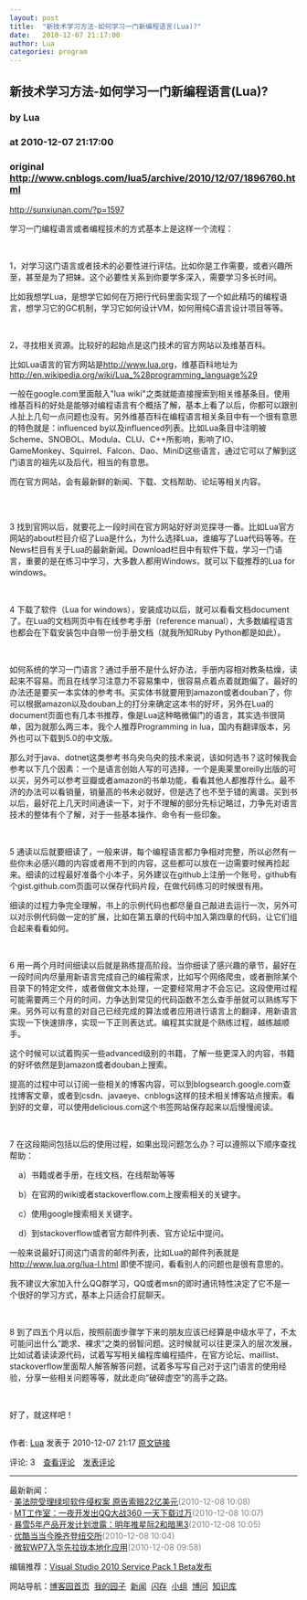 ```yaml
---
layout: post
title:  "新技术学习方法-如何学习一门新编程语言(Lua)?"
date:   2010-12-07 21:17:00
author: Lua
categories: program
---
```


## 新技术学习方法-如何学习一门新编程语言(Lua)?
### by Lua
### at 2010-12-07 21:17:00
### original <http://www.cnblogs.com/lua5/archive/2010/12/07/1896760.html>

<p><p><a href="http://sunxiunan.com/?p=1597">http://sunxiunan.com/?p=1597</a></p>
<p>学习一门编程语言或者编程技术的方式基本上是这样一个流程：</p>
<p> </p>
<p>1，对学习这门语言或者技术的必要性进行评估。比如你是工作需要，或者兴趣所至，甚至是为了把妹。这个必要性关系到你要学多深入，需要学习多长时间。</p>
<p>比如我想学Lua，是想学它如何在万把行代码里面实现了一个如此精巧的编程语言，想学习它的GC机制，学习它如何设计VM，如何用纯C语言设计项目等等。</p>
<p> </p>
<p>2，寻找相关资源。比较好的起始点是这门技术的官方网站以及维基百科。</p>
<p>比如Lua语言的官方网站是<a href="http://www.lua.org/">http://www.lua.org</a>，维基百科地址为<a title="http://en.wikipedia.org/wiki/Lua_%28programming_language%29" href="http://en.wikipedia.org/wiki/Lua_%28programming_language%29">http://en.wikipedia.org/wiki/Lua_%28programming_language%29</a></p>
<p>一般在google.com里面敲入"lua wiki"之类就能直接搜索到相关维基条目。使用维基百科的好处是能够对编程语言有个概括了解，基本上看了以后，你都可以跟别人扯上几句一点问题也没有。另外维基百科在编程语言相关条目中有一个很有意思的特色就是：influenced by以及influenced列表。比如Lua条目中注明被Scheme、SNOBOL、Modula、CLU、C++所影响，影响了IO、GameMonkey、Squirrel、Falcon、Dao、MiniD这些语言，通过它可以了解到这门语言的祖先以及后代，相当的有意思。</p>
<p>而在官方网站，会有最新鲜的新闻、下载、文档帮助、论坛等相关内容。</p>
<p><img src="http://pic002.cnblogs.com/images/2010/82583/2010120509052190.png" alt=""></p>
<p> </p>
<p>3 找到官网以后，就要花上一段时间在官方网站好好浏览探寻一番。比如Lua官方网站的about栏目介绍了Lua是什么，为什么选择Lua，谁编写了Lua代码等等。在News栏目有关于Lua的最新新闻。Download栏目中有软件下载，学习一门语言，重要的是在练习中学习，大多数人都用Windows，就可以下载推荐的Lua for windows。</p>
<p> </p>
<p>4 下载了软件（Lua for windows），安装成功以后，就可以看看文档document了。在Lua的文档网页中有在线参考手册（reference manual），大多数编程语言也都会在下载安装包中自带一份手册文档（就我所知Ruby Python都是如此）。</p>
<p> </p>
<p>如何系统的学习一门语言？通过手册不是什么好办法，手册内容相对教条枯燥，读起来不容易。而且在线学习注意力不容易集中，很容易点着点着就跑偏了。最好的办法还是要买一本实体的参考书。买实体书就要用到amazon或者douban了，你可以根据amazon以及douban上的打分来确定这本书的好坏，另外在Lua的document页面也有几本书推荐，像是Lua这种略微偏门的语言，其实选书很简单，因为就那么两三本，我个人推荐Programming in lua，国内有翻译版本，另外也可以下载到5.0的中文版。</p>
<p>那么对于java、dotnet这类参考书乌央乌央的技术来说，该如何选书？这时候我会参考以下几个因素：一个是语言创始人写的可选择，一个是奥莱里oreilly出版的可以买，另外可以参考豆瓣或者amazon的书单功能，看看其他人都推荐什么。最不济的办法可以看销量，销量高的书未必就好，但是选了也不至于错的离谱。买到书以后，最好花上几天时间通读一下，对于不理解的部分先标记略过，力争先对语言技术的整体有个了解，对于一些基本操作、命令有一些印象。</p>
<p> </p>
<p>5 通读以后就要细读了，一般来讲，每个编程语言都力争相对完整，所以必然有一些你未必感兴趣的内容或者用不到的内容，这些都可以放在一边需要时候再捡起来。细读的过程最好准备个小本子，另外建议在github上注册一个账号，github有个gist.github.com页面可以保存代码片段，在做代码练习的时候很有用。</p>
<p>细读的过程力争完全理解，书上的示例代码也都尽量自己敲进去运行一次，另外可以对示例代码做一定的扩展，比如在第五章的代码中加入第四章的代码，让它们组合起来看看如何。</p>
<p> </p>
<p>6 用一两个月时间细读以后就是熟练提高阶段。当你细读了感兴趣的章节，最好在一段时间内尽量用新语言完成自己的编程需求，比如写个网络爬虫，或者删除某个目录下的特定文件，或者做做文本处理，一定要经常用才不会忘记。这段使用过程可能需要两三个月的时间，力争达到常见的代码函数不怎么查手册就可以熟练写下来。另外可以有意的对自己已经完成的算法或者应用进行语言上的翻译，用新语言实现一下快速排序，实现一下正则表达式。编程其实就是个熟练过程，越练越顺手。</p>
<p>这个时候可以试着购买一些advanced级别的书籍，了解一些更深入的内容，书籍的好坏依然是到amazon或者douban上搜索。</p>
<p>提高的过程中可以订阅一些相关的博客内容，可以到blogsearch.google.com查找博客文章，或者到csdn、javaeye、cnblogs这样的技术相关博客站点搜索。看到好的文章，可以使用delicious.com这个书签网站保存起来以后慢慢阅读。</p>
<p> </p>
<p>7 在这段期间包括以后的使用过程，如果出现问题怎么办？可以遵照以下顺序查找帮助：</p>
<p>    a）书籍或者手册，在线文档，在线帮助等等</p>
<p>    b）在官网的wiki或者stackoverflow.com上搜索相关的关键字。</p>
<p>    c）使用google搜索相关关键字。</p>
<p>    d）到stackoverflow或者官方邮件列表、官方论坛中提问。</p>
<p>一般来说最好订阅这门语言的邮件列表，比如Lua的邮件列表就是<a title="http://www.lua.org/lua-l.html" href="http://www.lua.org/lua-l.html">http://www.lua.org/lua-l.html</a> 即使不提问，看看别人的问题也是很有意思的。</p>
<p>我不建议大家加入什么QQ群学习，QQ或者msn的即时通讯特性决定了它不是一个很好的学习方式，基本上只适合打屁聊天。</p>
<p> </p>
<p>8 到了四五个月以后，按照前面步骤学下来的朋友应该已经算是中级水平了，不太可能问出什么“跪求、裸求”之类的弱智问题。这时候就可以往更深入的层次发展，比如试着读读源代码，试着写写相关编程库编程插件，在官方论坛、maillist、stackoverflow里面帮人解答解答问题，试着多写写自己对于这门语言的使用经验，分享一些相关问题等等，就此走向“破碎虚空”的高手之路。</p>
<p> </p>
<p>好了，就这样吧！</p><img src="http://www.cnblogs.com/lua5/aggbug/1896760.html?type=1" width="1" height="1" alt=""><p>作者: <a href="http://www.cnblogs.com/lua5/">Lua</a> 发表于 2010-12-07 21:17 <a href="http://www.cnblogs.com/lua5/archive/2010/12/07/1896760.html">原文链接</a></p><p>评论: 3　<a href="http://www.cnblogs.com/lua5/archive/2010/12/07/1896760.html#pagedcomment">查看评论</a>　<a href="http://www.cnblogs.com/lua5/archive/2010/12/07/1896760.html#commentform">发表评论</a></p><hr><p>最新新闻：<br>· <a href="http://news.cnblogs.com/n/83863/">美法院受理绿坝软件侵权案 原告索赔22亿美元</a><span style="color:gray">(2010-12-08 10:08)</span><br>· <a href="http://news.cnblogs.com/n/83862/">MT工作室：一夜开发出QQ大战360 一天下载过万</a><span style="color:gray">(2010-12-08 10:07)</span><br>· <a href="http://news.cnblogs.com/n/83861/">暴雪5年产品开发计划泄露：明年推星际2和暗黑3</a><span style="color:gray">(2010-12-08 10:05)</span><br>· <a href="http://news.cnblogs.com/n/83860/">优酷当当今晚齐登纽交所</a><span style="color:gray">(2010-12-08 10:04)</span><br>· <a href="http://news.cnblogs.com/n/83859/">微软WP7入华先拉拢本地化应用</a><span style="color:gray">(2010-12-08 09:58)</span><br></p><p>编辑推荐：<a href="http://news.cnblogs.com/n/83856/">Visual Studio 2010 Service Pack 1 Beta发布</a><br></p><p>网站导航：<a href="http://www.cnblogs.com">博客园首页</a>  <a href="http://home.cnblogs.com/">我的园子</a>  <a href="http://news.cnblogs.com">新闻</a>  <a href="http://home.cnblogs.com/ing/">闪存</a>  <a href="http://home.cnblogs.com/group/">小组</a>  <a href="http://space.cnblogs.com/q/">博问</a>  <a href="http://kb.cnblogs.com">知识库</a></p></p>